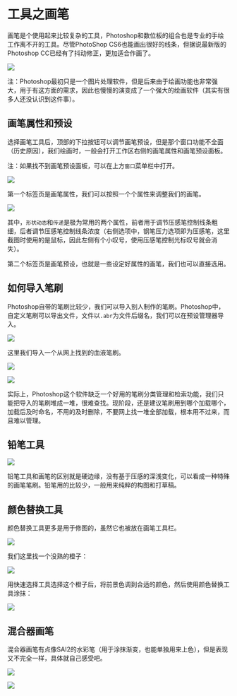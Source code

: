 # 工具之画笔

画笔是个使用起来比较复杂的工具，Photoshop和数位板的组合也是专业的手绘工作离不开的工具。尽管PhotoShop CS6也能画出很好的线条，但据说最新版的Photoshop CC已经有了抖动修正，更加适合作画了。

![](res/1.png)

注：Photoshop最初只是一个图片处理软件，但是后来由于绘画功能也非常强大，用于有这方面的需求，因此也慢慢的演变成了一个强大的绘画软件（其实有很多人还没认识到这件事）。

## 画笔属性和预设

选择画笔工具后，顶部的下拉按钮可以调节画笔预设，但是那个窗口功能不全面（历史原因），我们绘画时，一般会打开工作区右侧的画笔属性和画笔预设面板。

注：如果找不到画笔预设面板，可以在上方`窗口`菜单栏中打开。

![](res/2.png)

第一个标签页是画笔属性，我们可以按照一个个属性来调整我们的画笔。

![](res/12.png)

其中，`形状动态`和`传递`是极为常用的两个属性，前者用于调节压感笔控制线条粗细，后者调节压感笔控制线条浓度（右侧选项中，钢笔压力选项即为压感笔，这里截图时使用的是鼠标，因此左侧有个小叹号，使用压感笔控制光标叹号就会消失）。

第二个标签页是画笔预设，也就是一些设定好属性的画笔，我们也可以直接选用。

## 如何导入笔刷

Photoshop自带的笔刷比较少，我们可以导入别人制作的笔刷。Photoshop中，自定义笔刷可以导出文件，文件以`.abr`为文件后缀名，我们可以在预设管理器导入。

![](res/3.png)

这里我们导入一个从网上找到的血液笔刷。

![](res/4.png)

![](res/5.png)

实际上，Photoshop这个软件缺乏一个好用的笔刷分类管理和检索功能，我们只能把导入的笔刷堆成一堆，很难查找。现阶段，还是建议笔刷用到哪个加载哪个，加载后及时命名，不用的及时删除，不要网上找一堆全部加载，根本用不过来，而且难以管理。

## 铅笔工具

![](res/6.png)

铅笔工具和画笔的区别就是硬边缘，没有基于压感的深浅变化，可以看成一种特殊的画笔笔刷。铅笔用的比较少，一般用来纯粹的构图和打草稿。

## 颜色替换工具

颜色替换工具更多是用于修图的，虽然它也被放在画笔工具栏。

![](res/7.png)

我们这里找一个没熟的橙子：

![](res/8.png)

用快速选择工具选择这个橙子后，将前景色调到合适的颜色，然后使用颜色替换工具涂抹：

![](res/9.png)

## 混合器画笔

混合器画笔有点像SAI2的水彩笔（用于涂抹渐变，也能单独用来上色），但是表现又不完全一样，具体就自己感受吧。

![](res/10.png)

![](res/11.png)
